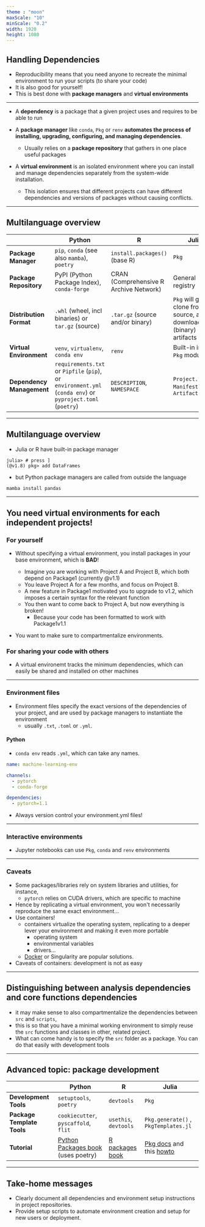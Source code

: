 ```yaml
---
theme : "moon"
maxScale: "10"
minScale: "0.2"
width: 1920
height: 1080
---
```



## Handling Dependencies
- Reproducibility means that you need anyone to recreate the minimal environment to run your scripts (to share your code)
- It is also good for yourself!
- This is best done with **package managers** and **virtual environments** 

---

- A **dependency** is a package that a given project uses and requires to be able to run 

- A **package manager** like `conda`, `Pkg` or `renv` **automates the process of installing, upgrading, configuring, and managing dependencies**.
  - Usually relies on a **package repository** that gathers in one place useful packages

- A **virtual environment** is an isolated environment where you can install and manage dependencies separately from the system-wide installation. 
  - This isolation ensures that different projects can have different dependencies and versions of packages without causing conflicts.

---

## Multilanguage overview

|  | Python | R | Julia |
| --- | --- | --- | --- |
| **Package Manager** | `pip`, `conda` (see also `mamba`), `poetry` | `install.packages()` (base R) | `Pkg` |
| **Package Repository** | PyPI (Python Package Index), `conda-forge` | CRAN (Comprehensive R Archive Network) | General registry |
| **Distribution Format** | `.whl` (wheel, incl binaries) or `tar.gz` (source) | `.tar.gz` (source and/or binary) | `Pkg` will git clone from source, and download (binary) artifacts |
| **Virtual Environment** | `venv`, `virtualenv`, `conda env` | `renv` | Built-in in the `Pkg` module |
| **Dependency Management** | `requirements.txt` or `Pipfile` (`pip`), or `environment.yml` (`conda env`) or `pyproject.toml` (`poetry`) | `DESCRIPTION`, `NAMESPACE` | `Project.toml`, `Manifest.toml`, `Artifacts.toml` |

---

## Multilanguage overview

- Julia or R have built-in package manager
```julia-repl
julia> # press ]
(@v1.8) pkg> add DataFrames
```
- but Python package managers are called from outside the language
```bash
mamba install pandas
```

---

## You need virtual environments for each independent projects!

### For yourself

- Without specifying a virtual environment, you install packages in your base environment, which is **BAD**!

  - Imagine you are working with Project A and Project B, which both depend on Package1 (currently @v1.1)
  - You leave Project A for a few months, and focus on Project B.
  - A new feature in Package1 motivated you to upgrade to v1.2, which imposes a certain syntax for the relevant function
  - You then want to come back to Project A, but now everything is broken!
    - Because your code has been formatted to work with Package1v1.1

- You want to make sure to compartmentalize environments.
  
### For sharing your code with others
- A virtual environemt tracks the minimum dependencies, which can easily be shared and installed on other machines

---

### Environment files

- Environment files specify the exact versions of the dependencies of your project, and are used by package managers to instantiate the environment
  - usually `.txt`, `.toml` or `.yml`.

#### Python 
- `conda env` reads `.yml`, which can take any names.

```yaml
name: machine-learning-env

channels:
  - pytorch
  - conda-forge

dependencies:
  - pytorch=1.1
```

- Always version control your environment.yml files!

---

### Interactive environments
- Jupyter notebooks can use `Pkg`, `conda` and `renv` environments

---

### Caveats
- Some packages/libraries rely on system libraries and utilities, for instance, 
  - `pytorch` relies on CUDA drivers, which are specific to machine
- Hence by replicating a virtual environment, you won't necessarily reproduce the same exact environment...
- Use containers!
  - containers virtualize the operating system, replicating to a deeper lever your environment and making it even more portable
    - operating system
    - environmental variables
    - drivers... 
  - [Docker](https://docs.docker.com/get-started/) or Singularity are popular solutions. 
- Caveats of containers: development is not as easy

---

##  Distinguishing between analysis dependencies and core functions dependencies
  - it may make sense to also compartmentalize the dependencies between `src` and `scripts`,
  - this is so that you have a minimal working environment to simply reuse the `src` functions and classes in other, related project. 
  - What can come handy is to specify the `src` folder as a package. You can do that easily with development tools

---

## Advanced topic: package development


|  | Python | R | Julia |
| --- | --- | --- | --- |
| **Development Tools** | `setuptools`, `poetry` | `devtools` | `Pkg` |
| **Package Template Tools** | `cookiecutter`, `pyscaffold`, `flit` | `usethis`, `devtools` | `Pkg.generate()` , `PkgTemplates.jl` |
| **Tutorial** | [Python Packages book](https://py-pkgs.org/) (uses poetry) | [R packages book](https://r-pkgs.org/) | [Pkg docs](https://pkgdocs.julialang.org/v1/) and this [howto](https://julialang.org/contribute/developing_package/) |

---

## Take-home messages
- Clearly document all dependencies and environment setup instructions in project repositories.
- Provide setup scripts to automate environment creation and setup for new users or deployment.